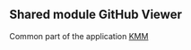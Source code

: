 ## Shared module GitHub Viewer

Common part of the application [KMM](https://kotlinlang.org/docs/kmm-overview.html)
